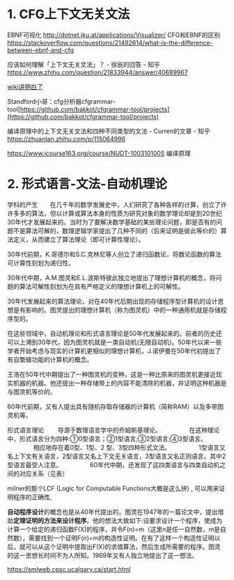 # 1. CFG上下文无关文法


EBNF可视化
http://dotnet.jku.at/applications/Visualizer/
CFG和EBNF的区别
https://stackoverflow.com/questions/21492614/what-is-the-difference-between-ebnf-and-cfg

应该如何理解「上下文无关文法」？ - 徐辰的回答 - 知乎
https://www.zhihu.com/question/21833944/answer/40689967


[wiki讲明白了](https://zh.wikipedia.org/wiki/%E4%B8%8A%E4%B8%8B%E6%96%87%E6%97%A0%E5%85%B3%E6%96%87%E6%B3%95)



Standford小哥：cfg分析器cfgrammar-tool[https://github.com/bakkot/cfgrammar-tool/projects](https://github.com/bakkot/cfgrammar-tool/projects)


编译原理中的上下文无关文法和四种不同类型的文法 - Curren的文章 - 知乎
https://zhuanlan.zhihu.com/p/115064998



https://www.icourse163.org/course/NUDT-1003101005 编译原理






# 2. 形式语言-文法-自动机理论





学科的产生　　在几千年的数学发展史中，人们研究了各种各样的计算，创立了许许多多的算法，但以计算或算法本身的性质为研究对象的数学理论却是到20世纪30年代才发展起来的。当时为了要解决数学基础的某些理论问题，即是否有的问题不是算法可解的，数理逻辑学家提出了几种不同的（后来证明是彼此等价的）算法定义，从而建立了算法理论（即可计算性理论）。

30年代前期，K.哥德尔和S.C.克林尼等人创立了递归函数论，将数论函数的算法可计算性刻划为递归性。

30年代中期，A.M.图灵和E.L.波斯特彼此独立地提出了理想计算机的概念，将问题的算法可解性刻划为在具有严格定义的理想计算机上的可解性。

30年代发展起来的算法理论，对在40年代后期出现的存储程序型计算机的设计思想是有影响的。图灵提出的理想计算机（称为图灵机）中的一种通用机就是存储程序型的。


在这些领域中，自动机理论和形式语言理论是50年代发展起来的。前者的历史还可以上溯到30年代，因为图灵机就是一类自动机(无限自动机)。50年代以来一些学者开始考虑与现实的计算机更相似的理想计算机，J.诺伊曼在50年代初提出了有自繁殖功能的计算机的概念。

王浩在50年代中期提出了一种图灵机的变种，这是一种比原来的图灵机更接近现实机器的机器。他还提出一种存储带上的内容不能清除的机器，并证明这种机器是与图灵机等价的。

60年代前期，又有人提出具有随机存取存储器的计算机（简称RAM）以及多带图灵机等。





形式语言理论
　　导源于数理语言学中的乔姆斯基理论。
　　
　　在这种理论中，形式语言分为四种:①0型语言；②1型语言;③2型语言;④3型语言。
　　
　　相应地存在着0型、1型、2 型、3型四种形式文法。
　　
　　1型语言又名上下文有关语言，2型语言又名上下文无关语言，3型语言又名正则语言。其中2型语言最受人注意。
　　
　　60年代中期，还发现了这四类语言与四类自动机之间的对应关系（见表）

milner的那个LCF (Logic for Computable Functions大概是这么拼) , 可以用来证明程序的正确性,

**自动程序设计**的概念也是从40年代提出的。图灵在1947年的一篇论文中，提出借助**定理证明的方法来设计程序**。他的想法大致如下:设要求设计一个程序，使成为计算一个给定的递归函数F(X)的程序，并令F(n)=m（这里n是任一自然数，m是自然数），需要找到一个证明F(n)=m的构造性证明。在有了这样一个构造性证明以后，就可以从这个证明中提取出F(X)的求值算法，然后生成所需要的程序。图灵的这一思想长时间不为人所知。1969年又有人独立地提出了这一想法。












































































https://smlweb.cpsc.ucalgary.ca/start.html













